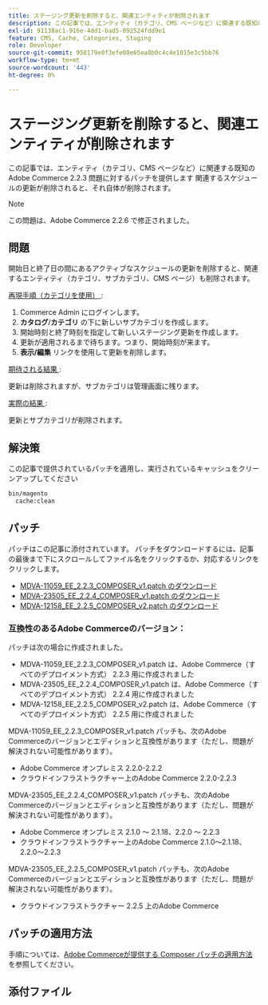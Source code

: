 ```yaml
---
title: ステージング更新を削除すると、関連エンティティが削除されます
description: この記事では、エンティティ（カテゴリ、CMS ページなど）に関連する既知のAdobe Commerce 2.2.3 問題に対するパッチを提供します 関連するスケジュールの更新が削除されると、それ自体が削除されます。
exl-id: 91138ac1-916e-4dd1-bad5-892524fdd9e1
feature: CMS, Cache, Categories, Staging
role: Developer
source-git-commit: 958179e0f3efe08e65ea8b0c4c4e1015e3c5bb76
workflow-type: tm+mt
source-wordcount: '443'
ht-degree: 0%

---
```


# ステージング更新を削除すると、関連エンティティが削除されます

この記事では、エンティティ（カテゴリ、CMS ページなど）に関連する既知のAdobe Commerce 2.2.3 問題に対するパッチを提供します 関連するスケジュールの更新が削除されると、それ自体が削除されます。

>[!NOTE]
>
>この問題は、Adobe Commerce 2.2.6 で修正されました。

## 問題

開始日と終了日の間にあるアクティブなスケジュールの更新を削除すると、関連するエンティティ（カテゴリ、サブカテゴリ、CMS ページ）も削除されます。

<u> 再現手順（カテゴリを使用） </u>:

1. Commerce Admin にログインします。
1. **カタログ**/**カテゴリ** の下に新しいサブカテゴリを作成します。
1. 開始時刻と終了時刻を指定して新しいステージング更新を作成します。
1. 更新が適用されるまで待ちます。つまり、開始時刻が来ます。
1. **表示/編集** リンクを使用して更新を削除します。

<u> 期待される結果 </u>:

更新は削除されますが、サブカテゴリは管理画面に残ります。

<u> 実際の結果 </u>:

更新とサブカテゴリが削除されます。

## 解決策

この記事で提供されているパッチを適用し、実行されているキャッシュをクリーンアップしてください

```bash
bin/magento
  cache:clean
```

## パッチ

パッチはこの記事に添付されています。 パッチをダウンロードするには、記事の最後まで下にスクロールしてファイル名をクリックするか、対応するリンクをクリックします。

* [MDVA-11059\_EE\_2.2.3\_COMPOSER\_v1.patch のダウンロード](assets/MDVA-11059_EE_2.2.3_COMPOSER_v1.patch.zip)
* [MDVA-23505\_EE\_2.2.4\_COMPOSER\_v1.patch のダウンロード](assets/MDVA-23505_EE_2.2.4_COMPOSER_v1.patch.zip)
* [MDVA-12158\_EE\_2.2.5\_COMPOSER\_v2.patch のダウンロード](assets/MDVA-12158_EE_2.2.5_COMPOSER_v2.patch.zip)

### 互換性のあるAdobe Commerceのバージョン：

パッチは次の場合に作成されました。

* MDVA-11059\_EE\_2.2.3\_COMPOSER\_v1.patch は、Adobe Commerce（すべてのデプロイメント方式） 2.2.3 用に作成されました
* MDVA-23505\_EE\_2.2.4\_COMPOSER\_v1.patch は、Adobe Commerce（すべてのデプロイメント方式） 2.2.4 用に作成されました
* MDVA-12158\_EE\_2.2.5\_COMPOSER\_v2.patch は、Adobe Commerce（すべてのデプロイメント方式） 2.2.5 用に作成されました

MDVA-11059\_EE\_2.2.3\_COMPOSER\_v1.patch パッチも、次のAdobe Commerceのバージョンとエディションと互換性があります（ただし、問題が解決されない可能性があります）。

* Adobe Commerce オンプレミス 2.2.0-2.2.2
* クラウドインフラストラクチャー上のAdobe Commerce 2.2.0-2.2.3

MDVA-23505\_EE\_2.2.4\_COMPOSER\_v1.patch パッチも、次のAdobe Commerceのバージョンとエディションと互換性があります（ただし、問題が解決されない可能性があります）。

* Adobe Commerce オンプレミス 2.1.0 ～ 2.1.18、2.2.0 ～ 2.2.3
* クラウドインフラストラクチャー上のAdobe Commerce 2.1.0～2.1.18、2.2.0～2.2.3

MDVA-23505\_EE\_2.2.5\_COMPOSER\_v1.patch パッチも、次のAdobe Commerceのバージョンとエディションと互換性があります（ただし、問題が解決されない可能性があります）。

* クラウドインフラストラクチャー 2.2.5 上のAdobe Commerce

## パッチの適用方法

手順については、[Adobe Commerceが提供する Composer パッチの適用方法 ](/help/how-to/general/how-to-apply-a-composer-patch-provided-by-magento.md) を参照してください。

## 添付ファイル
